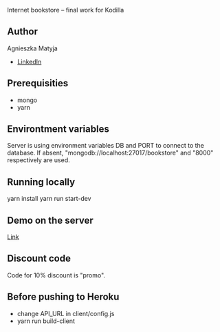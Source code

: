 Internet bookstore – final work for Kodilla

## Author
Agnieszka Matyja
- [LinkedIn](https://www.linkedin.com/in/agnieszka-matyja-405623132/)

## Prerequisities
- mongo
- yarn

## Environtment variables
Server is using environment variables DB and PORT to connect to the database.
If absent, "mongodb://localhost:27017/bookstore" and "8000" respectively are used.

## Running locally
yarn install
yarn run start-dev

## Demo on the server
[Link](https://poe-bookstore.herokuapp.com/)

## Discount code
Code for 10% discount is "promo".

## Before pushing to Heroku
- change API_URL in client/config.js
- yarn run build-client

